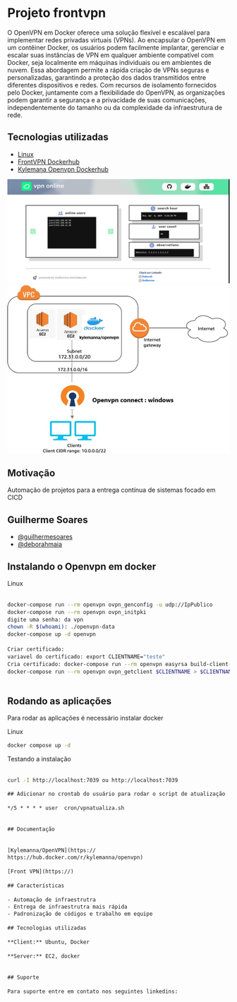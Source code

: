 # Projeto frontvpn

O OpenVPN em Docker oferece uma solução flexível e escalável para implementar redes privadas virtuais (VPNs). Ao encapsular o OpenVPN em um contêiner Docker, os usuários podem facilmente implantar, gerenciar e escalar suas instâncias de VPN em qualquer ambiente compatível com Docker, seja localmente em máquinas individuais ou em ambientes de nuvem. Essa abordagem permite a rápida criação de VPNs seguras e personalizadas, garantindo a proteção dos dados transmitidos entre diferentes dispositivos e redes. Com recursos de isolamento fornecidos pelo Docker, juntamente com a flexibilidade do OpenVPN, as organizações podem garantir a segurança e a privacidade de suas comunicações, independentemente do tamanho ou da complexidade da infraestrutura de rede.


## Tecnologias utilizadas

 - [Linux]()
 - [FrontVPN Dockerhub]()
 - [ Kylemana Openvpn Dockerhub](https://hub.docker.com/r/kylemanna/openvpn)
 
 ![VPN](front.jpg)
 ![VPN](vpn.webp)


## Motivação

Automação de projetos para a entrega contínua de sistemas focado em CICD

## Guilherme Soares

- [@guilhermesoares](https://www.github.com/guilhermesgit)
- [@deborahmaia](https://www.github.com/)

## Instalando o Openvpn em docker

Linux
```bash

docker-compose run --rm openvpn ovpn_genconfig -u udp://IpPublico
docker-compose run --rm openvpn ovpn_initpki
digite uma senha: da vpn
chown -R $(whoami): ./openvpn-data
docker-compose up -d openvpn

Criar certificado:
variavel do certificado: export CLIENTNAME="teste"
Cria certificado: docker-compose run --rm openvpn easyrsa build-client-full $CLIENTNAME nopass
docker-compose run --rm openvpn ovpn_getclient $CLIENTNAME > $CLIENTNAME.ovpn



```
## Rodando as aplicações

Para rodar as aplicações é necessário instalar docker

Linux
```bash
docker compose up -d
```
Testando a instalação
```bash

curl -I http://localhost:7039 ou http://localhost:7039
```

```
## Adicionar no crontab do usuário para rodar o script de atualização

*/5 * * * * user  cron/vpnatualiza.sh


## Documentação


[Kylemanna/OpenVPN](https:// https://hub.docker.com/r/kylemanna/openvpn)

[Front VPN](https://)

## Características

- Automação de infraestrutra
- Entrega de infraestrutra mais rápida
- Padronização de códigos e trabalho em equipe

## Tecnologias utilizadas

**Client:** Ubuntu, Docker

**Server:** EC2, docker


## Suporte

Para suporte entre em contato nos seguintes linkedins:
